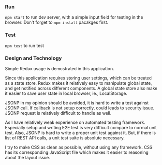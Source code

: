 ### Run
`npm start` to run dev server, with a simple input field for testing in the browser. Don't forget to `npm install` pacakges first.

### Test
`npm test` to run test

### Design and Technology
Simple Redux usage is demostrated in this application.

Since this application requires storing user settings, which can be treated as a state store. Redux makes it relatively easy to manipulate global state, and get notified across different components. A global state store also make it easier to save user state in local browser, ie., LocalStorage.

JSONP in my opinion should be avoided, it is hard to write a test against JSONP call. If callback is not setup correctly, could leads to security issue. JSONP request is relatively difficult to handle as well.

As I have relatively weak experience on automated testing framework. Especially setup and writing E2E test is very difficult compare to normal unit test. Also, JSONP is hard to write a proper unit test against it. But, if there is list of REST API calls, a unit test suite is absolute necessary.

I try to make CSS as clean as possible, without using any framework. CSS has its corresponding JavaScript file which makes it easier to reasoning about the layout issue.